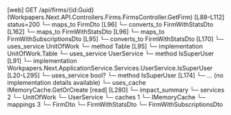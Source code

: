 [web] GET /api/firms/{id:Guid}  (Workpapers.Next.API.Controllers.Firms.FirmsController.GetFirm)  [L88–L112] status=200
  └─ maps_to FirmDto [L96]
    └─ converts_to FirmWithStatsDto [L162]
  └─ maps_to FirmWithStatsDto [L96]
  └─ maps_to FirmWithSubscriptionsDto [L95]
    └─ converts_to FirmWithStatsDto [L170]
  └─ uses_service UnitOfWork
    └─ method Table [L95]
      └─ implementation UnitOfWork.Table
  └─ uses_service UserService
    └─ method IsSuperUser [L91]
      └─ implementation Workpapers.Next.ApplicationService.Services.UserService.IsSuperUser [L20-L295]
        └─ uses_service bool?
          └─ method IsSuperUser [L174]
            └─ ... (no implementation details available)
        └─ uses_cache IMemoryCache.GetOrCreate [read] [L280]
  └─ impact_summary
    └─ services 2
      └─ UnitOfWork
      └─ UserService
    └─ caches 1
      └─ IMemoryCache
    └─ mappings 3
      └─ FirmDto
      └─ FirmWithStatsDto
      └─ FirmWithSubscriptionsDto

